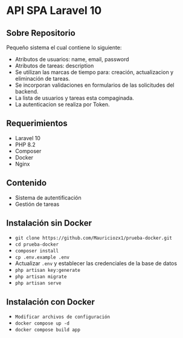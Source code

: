# API SPA Laravel 10
## Sobre Repositorio

Pequeño sistema el cual contiene lo siguiente:
- Atributos de usuarios: name, email, password
- Atributos de tareas: description
- Se utilizan las marcas de tiempo para: creación, actualizacion y eliminación de tareas.
- Se incorporan validaciones en formularios de las solicitudes del backend.
- La lista de usuarios y tareas esta compaginada.
- La autenticacion se realiza por Token.

## Requerimientos

- Laravel 10
- PHP 8.2
- Composer
- Docker
- Nginx

## Contenido 

- Sistema de autentificación
- Gestión de tareas

## Instalación sin Docker

- `git clone https://github.com/Mauriciozx1/prueba-docker.git`
- `cd prueba-docker`
- `composer install`
- `cp .env.example .env`
- Actualizar `.env` y establecer las credenciales de la base de datos
- `php artisan key:generate`
- `php artisan migrate`
- `php artisan serve`

## Instalación con Docker
- `Modificar archivos de configuración`
- `docker compose up -d`
- `docker compose build app`
